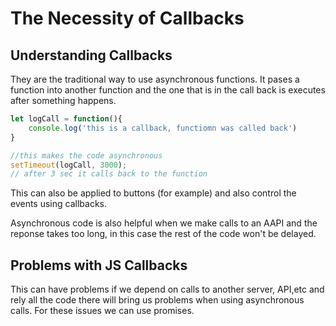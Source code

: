 #   The Necessity of Callbacks

## Understanding Callbacks
They are the traditional way to use asynchronous functions. It pases a function into another function and the one that is in the call back is executes after something happens.

```javascript
let logCall = function(){
    console.log('this is a callback, functiomn was called back')
}

//this makes the code asynchronous
setTimeout(logCall, 3000);
// after 3 sec it calls back to the function
```
This can also be applied to buttons (for example) and also control the events using callbacks. 


Asynchronous code is also helpful when we make calls to an AAPI and the reponse takes too long, in this case the rest of the code won't be delayed.


## Problems with JS Callbacks

This can have problems if we depend on calls to another server, API,etc and rely all the code there will bring us problems when using asynchronous calls. For these issues we can use promises. 